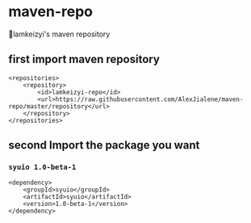 # maven-repo
🚀lamkeizyi's maven repository

## first import maven repository

```
<repositories>
    <repository>
        <id>lamkeizyi-repo</id>
        <url>https://raw.githubusercontent.com/AlexJialene/maven-repo/master/repository</url>
    </repository>
</repositories>
```

## second Import the package you want

### `syuio 1.0-beta-1`

```
<dependency>
    <groupId>syuio</groupId>
    <artifactId>syuio</artifactId>
    <version>1.0-beta-1</version>
</dependency>
```
